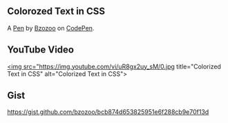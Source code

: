 Colorozed Text in CSS
---------------------
A [Pen](https://codepen.io/bzozoo/pen/OJjBbpO) by [Bzozoo](https://codepen.io/bzozoo) on [CodePen](https://codepen.io).

## YouTube Video
<a href="https://www.youtube.com/watch?v=uR8gx2uy_sM"><img src="https://img.youtube.com/vi/uR8gx2uy_sM/0.jpg title="Colorized Text in CSS" alt="Colorized Text in CSS"></a>
  
## Gist
  https://gist.github.com/bzozoo/bcb874d653825951e6f288cb9e70f13d
 
